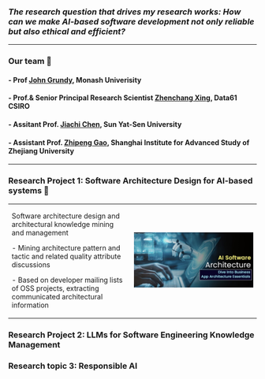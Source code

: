 
### ***The research question that drives my research works: How can we make AI-based software development not only reliable but also ethical and efficient?***

--------


### Our team 👏


#### - Prof [John Grundy](https://sites.google.com/site/johncgrundy/), Monash Univerisity
#### - Prof.& Senior Principal Research Scientist [Zhenchang Xing](https://people.csiro.au/X/Z/Zhenchang-Xing/), Data61 CSIRO
#### - Assitant Prof. [Jiachi Chen](https://jiachi-chen.github.io/), Sun Yat-Sen University
#### - Assistant Prof. [Zhipeng Gao](https://zpgao.github.io/), Shanghai Institute for Advanced Study of Zhejiang University

--------


### Research Project 1: Software Architecture Design for AI-based systems 📝

<div align="center">
<table rules="none">
<tr>
<td>
<p>  Software architecture design and architectural knowledge mining and management  </p>
<p> - Mining architecture pattern and tactic and related quality attribute discussions </p>
<p> - Based on developer mailing lists of OSS projects, extracting communicated architectural information</p>
</td>
<td>
<img src="https://github.com/drtingtingbi/drtingtingbi.github.io/blob/master/images/AIarchitecture.png" width="100%" height="100%">
</td>
</tr>
</table>    
</div>




### Research Project 2: LLMs for Software Engineering Knowledge Management


### Research topic 3: Responsible AI

